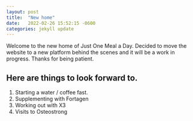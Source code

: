 ```yaml
---
layout: post
title:  "New home"
date:   2022-02-26 15:52:15 -0600
categories: jekyll update
---
```

Welcome to the new home of Just One Meal a Day.
Decided to move the website to a new platform behind the scenes and it will be a work in progress. Thanks for being patient.

## Here are things to look forward to.
 1. Starting a water / coffee fast.
 2. Supplementing with Fortagen
 3. Working out with X3
 4. Visits to Osteostrong